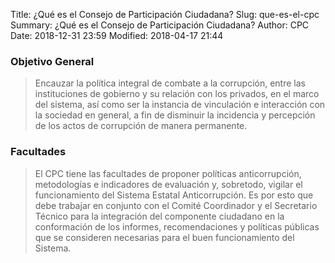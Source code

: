 Title: ¿Qué es el Consejo de Participación Ciudadana?
Slug: que-es-el-cpc
Summary: ¿Qué es el Consejo de Participación Ciudadana?
Author: CPC
Date: 2018-12-31 23:59
Modified: 2018-04-17 21:44


### Objetivo General

> Encauzar la política integral de combate a la corrupción, entre las
instituciones de gobierno y su relación con los privados, en el marco
del sistema, así como ser la instancia de vinculación e interacción con
la sociedad en general, a fin de disminuir la incidencia y percepción
de los actos de corrupción de manera permanente.

### Facultades

> El CPC tiene las facultades de proponer políticas anticorrupción,
metodologías e indicadores de evaluación y, sobretodo, vigilar el
funcionamiento del Sistema Estatal Anticorrupción. Es por esto que debe
trabajar en conjunto con el Comité Coordinador y el Secretario Técnico
para la integración del componente ciudadano en la conformación de los
informes, recomendaciones y políticas públicas que se consideren
necesarias para el buen funcionamiento del Sistema.
